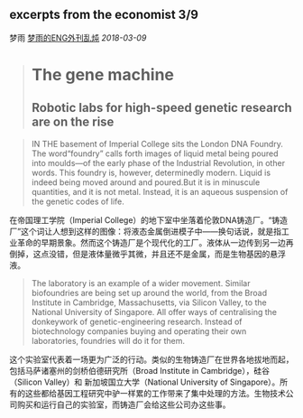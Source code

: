 ## excerpts from the economist 3/9

梦雨 [梦雨的ENG外刊乱炖](javascript:void(0);) *2018-03-09*

 

> # The gene machine
>
> ## Robotic labs for high-speed genetic research are on the rise

> IN THE basement of Imperial College sits the London DNA Foundry. The word“foundry” calls forth images of liquid metal being poured into moulds—of the early phase of the Industrial Revolution, in other words. This foundry is, however, determinedly modern. Liquid is indeed being moved around and poured.But it is in minuscule quantities, and it is not metal. Instead, it is an aqueous suspension of the genetic codes of life.

在帝国理工学院（Imperial College）的地下室中坐落着伦敦DNA铸造厂。“铸造厂”这个词让人想到这样的图像：将液态金属倒进模子中——换句话说，就是指工业革命的早期景象。然而这个铸造厂是个现代化的工厂。液体从一边传到另一边再倒掉，这点没错，但是液体量微乎其微，并且还不是金属，而是生物基因的悬浮液。

> The laboratory is an example of a wider movement. Similar biofoundries are being set up around the world, from the Broad Institute in Cambridge, Massachusetts, via Silicon Valley, to the National University of Singapore. All offer ways of centralising the donkeywork of genetic-engineering research. Instead of biotechnology companies buying and operating their own laboratories, foundries will do it for them.

这个实验室代表着一场更为广泛的行动。类似的生物铸造厂在世界各地拔地而起，包括马萨诸塞州的剑桥伯德研究所（Broad Institute in Cambridge），硅谷（Silicon Valley）和 新加坡国立大学（National University of Singapore）。所有的这些都给基因工程研究中驴一样累的工作带来了集中处理的方法。生物技术公司购买和运行自己的实验室，而铸造厂会给这些公司办这些事。

 















